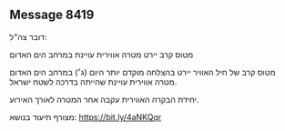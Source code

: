 ## Message 8419

דובר צה"ל:

מטוס קרב יירט מטרה אווירית עויינת במרחב הים האדום

מטוס קרב של חיל האוויר יירט בהצלחה מוקדם יותר היום (ג׳) במרחב הים האדום מטרה אווירית עויינת שהייתה בדרכה לשטח ישראל.

יחידת הבקרה האווירית עקבה אחר המטרה לאורך האירוע. 

מצורף תיעוד בנושא:  https://bit.ly/4aNKQqr

